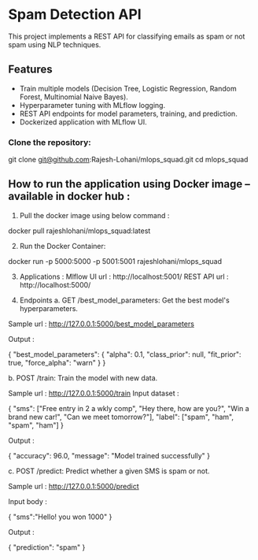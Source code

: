 # Spam Detection API

This project implements a REST API for classifying emails as spam or not spam using NLP techniques.

## Features
- Train multiple models (Decision Tree, Logistic Regression, Random Forest, Multinomial Naive Bayes).
- Hyperparameter tuning with MLflow logging.
- REST API endpoints for model parameters, training, and prediction.
- Dockerized application with MLflow UI.

### Clone the repository:
   git clone git@github.com:Rajesh-Lohani/mlops_squad.git
   cd mlops_squad

## How to run the application using Docker image – available in docker hub :

1.	Pull the docker image using below command :

docker pull rajeshlohani/mlops_squad:latest

2.	Run the Docker Container:

docker run -p 5000:5000 -p 5001:5001 rajeshlohani/mlops_squad

3.	Applications :
Mlflow UI url : http://localhost:5001/
REST API url : http://localhost:5000/

4.	Endpoints
a.	GET /best_model_parameters: Get the best model's hyperparameters.

Sample url : http://127.0.0.1:5000/best_model_parameters

Output :

{
    "best_model_parameters": {
        "alpha": 0.1,
        "class_prior": null,
        "fit_prior": true,
        "force_alpha": "warn"
    }
}


b.	POST /train: Train the model with new data.

Sample url : http://127.0.0.1:5000/train
Input dataset :

{
  "sms": ["Free entry in 2 a wkly comp", "Hey there, how are you?", "Win a brand new car!", "Can we meet tomorrow?"],
  "label": ["spam", "ham", "spam", "ham"]
}


Output :

{
    "accuracy": 96.0,
    "message": "Model trained successfully"
}


c.	POST /predict: Predict whether a given SMS is spam or not.

Sample url : http://127.0.0.1:5000/predict

Input body : 

{
    "sms":"Hello! you won 1000"
}

Output :

{
    "prediction": "spam"
}
